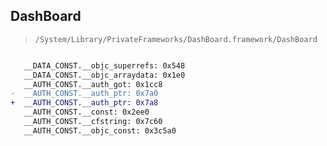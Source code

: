 ## DashBoard

> `/System/Library/PrivateFrameworks/DashBoard.framework/DashBoard`

```diff

   __DATA_CONST.__objc_superrefs: 0x548
   __DATA_CONST.__objc_arraydata: 0x1e0
   __AUTH_CONST.__auth_got: 0x1cc8
-  __AUTH_CONST.__auth_ptr: 0x7a0
+  __AUTH_CONST.__auth_ptr: 0x7a8
   __AUTH_CONST.__const: 0x2ee0
   __AUTH_CONST.__cfstring: 0x7c60
   __AUTH_CONST.__objc_const: 0x3c5a0

```
